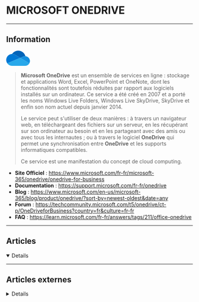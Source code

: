# MICROSOFT ONEDRIVE
----

## <i class="fa-solid fa-hashtag"></i> Information

![Logo](../../_media/apps/microsoft_onedrive/microsoft_office_onedrive_2019.svg ':size=250 :no-zoom')


> <i class="fa-solid fa-quote-left"></i> **Microsoft OneDrive** est un ensemble de services en ligne : stockage et applications Word, Excel, PowerPoint et OneNote, dont les fonctionnalités sont toutefois réduites par rapport aux logiciels installés sur un ordinateur. Ce service a été créé en 2007 et a porté les noms Windows Live Folders, Windows Live SkyDrive, SkyDrive et enfin son nom actuel depuis janvier 2014.
>
> Le service peut s'utiliser de deux manières : à travers un navigateur web, en téléchargeant des fichiers sur un serveur, en les récupérant sur son ordinateur au besoin et en les partageant avec des amis ou avec tous les internautes ; ou à travers le logiciel **OneDrive** qui permet une synchronisation entre **OneDrive** et les supports informatiques compatibles.
>
> Ce service est une manifestation du concept de cloud computing. <i class="fa-solid fa-quote-left fa-rotate-180"></i>


- <i class="fa-solid fa-globe"></i> **Site Officiel** : https://www.microsoft.com/fr-fr/microsoft-365/onedrive/onedrive-for-business
- <i class="fa-solid fa-book"></i> **Documentation** : https://support.microsoft.com/fr-fr/onedrive
- <i class="fab fa-blogger-b"></i> **Blog** : https://www.microsoft.com/en-us/microsoft-365/blog/product/onedrive/?sort-by=newest-oldest&date=any
- <i class="fas fa-comments"></i> **Forum** : https://techcommunity.microsoft.com/t5/onedrive/ct-p/OneDriveforBusiness?country=fr&culture=fr-fr
- <i class="far fa-question-circle"></i> **FAQ** : https://learn.microsoft.com/fr-fr/answers/tags/211/office-onedrive


---

## <i class="fa-regular fa-newspaper"></i> Articles

<details open>

</details>

---

## <i class="fa-solid fa-glasses"></i> Articles externes

<details>

- [4 Ways to Add a Secondary Administrator to OneDrive for Business](https://www.petri.com/4-ways-add-secondary-administrator-onedrive-business)
- [9 Useful OneDrive Tips to Get the Most Out of Your Account](https://www.makeuseof.com/useful-onedrive-tips-get-most-account/)
- [Add To OneDrive is now available for all users](https://www.ghacks.net/2020/12/04/add-to-onedrive-is-now-generally-available-for-all-users/)
- [Assisting OneDrive migration with Known Folder Move: Part 1 – Preparations](https://4sysops.com/archives/assisting-onedrive-migration-with-known-folder-move-part-1-preparations/)
- [Can't Delete a OneDrive File or Folder? Here's What to Do](https://www.makeuseof.com/how-to-fix-cant-delete-file-in-onedrive/)
- [Comment configurer OneDrive par GPO ?](https://www.it-connect.fr/comment-configurer-onedrive-par-gpo/)
- [Comment utiliser le coffre-fort OneDrive ?](https://www.it-connect.fr/comment-utiliser-le-coffre-fort-onedrive/)
- [Désinstaller OneDrive de Windows 10](http://www.windows8facile.fr/desinstaller-onedrive-w10/)
- [How to access OneDrive on Debian](https://blog.sleeplessbeastie.eu/2020/01/27/how-to-access-onedrive-on-debian/)
- [How to Edit Your Photos in OneDrive](https://www.makeuseof.com/how-to-edit-photo-onedrive/)
- [How to Fix a Missing Personal Vault in OneDrive](https://www.makeuseof.com/how-to-fix-missing-personal-vault-onedrive/)
- [How to Install Microsoft OneDrive on Ubuntu](https://linuxhint.com/install-microsoft-onedrive-ubuntu/)
- [How to Use OneDrive for School Assignments](https://www.makeuseof.com/use-onedrive-for-school-assignments/)
- [How to Use OneDrive on Linux?](https://linuxhint.com/use-onedrive-on-linux/)
- [Manage OneDrive caches with Windows Storage Sense](https://4sysops.com/archives/manage-onedrive-caches-with-windows-storage-sense/)
- [Managing OneDrive Files On Demand in The Windows 10 Fall Creators Update](https://www.petri.com/managing-onedrive-files-demand-windows-10-fall-creators-update)
- [Microsoft déploie la synchronisation différentielle avec OneDrive](https://www.it-connect.fr/microsoft-deploie-la-synchronisation-differentielle-avec-onedrive/)
- [Microsoft increases OneDrive's maximum file size to 250 Gigabytes](https://www.ghacks.net/2021/01/14/microsoft-increases-onedrives-maximum-file-size-to-250-gigabytes/)
- [Microsoft retires OneDrive's Fetch Files feature](https://www.ghacks.net/2020/07/14/microsoft-retires-onedrives-fetch-files-feature/)
- [OneDrive et les fichiers à la demande](https://www.it-connect.fr/onedrive-et-les-fichiers-a-la-demande-files-on-demand/)
- [OneDrive rolling out File hover card, Smart upload management, etc.](https://news.thewindowsclub.com/onedrive-rolling-out-file-hover-card-smart-upload-management-etc-98870/)
- [Remove local copies on OneDrive files on windows](https://linuxhint.com/remove-local-copies-onedrive-files-windows/)
- [What Is OneDrive? A Guide to Microsoft’s Cloud Storage Service](https://www.makeuseof.com/what-is-onedrive/)
- [Windows 10 version 2004: OneDrive cannot connect to Windows issue](https://www.ghacks.net/2020/07/03/windows-10-version-2004-onedrive-cannot-connect-to-windows-issue/)

</details>